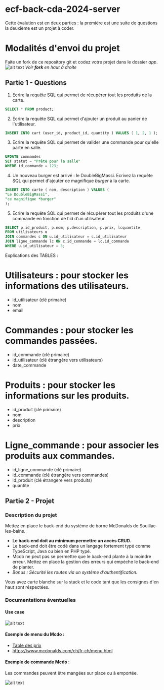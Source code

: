 # ecf-back-cda-2024-server

Cette évalution est en deux parties : la première est une suite de questions la deuxième est un projet à coder.

# Modalités d'envoi du projet
Faite un fork de ce repository git et codez votre projet dans le dossier *app*.
![alt text](image.png)
*Voir **fork** en haut à droite*

## Partie 1 - Questions

1. Ecrire la requête SQL qui permet de récupérer tout les produits de la carte.
```sql
SELECT * FROM product;

```

2. Ecrire la requête SQL qui permet d'ajouter un produit au panier de l'utilisateur.
```sql
INSERT INTO cart (user_id, product_id, quantity ) VALUES ( 1, 2, 1 );

```

3. Ecrire la requête SQL qui permet de valider une commande pour qu'elle parte en salle.
```sql
UPDATE commandes
SET statut = "Prête pour la salle"
WHERE id_commande = 123;

```

4. Un nouveau burger est arrivé : le DoubleBigMassi. Ecrivez la requête SQL qui permet d'ajouter ce magnifique *burger* à la carte.
```sql
INSERT INTO carte ( nom, description ) VALUES (
"Le DoubleBigMassi",
"ce magnifique *burger"
);

```

5. Ecrire la requête SQL qui permet de récupérer tout les produits d'une commande en fonction de l'id d'un utilisateur.
```sql
SELECT p.id_produit, p.nom, p.description, p.prix, lcquantite
FROM utilisateurs u
JOIN commandes c ON u.id_utilisateur = c.id_utilisateur
JOIN ligne_commande lc ON c.id_commande = lc.id_commande
WHERE u.id_utilisateur = 5;
```
Explications des TABLES : 
# Utilisateurs : pour stocker les informations des utilisateurs.
- id_utilisateur (clé primaire)
- nom
- email

# Commandes : pour stocker les commandes passées.
- id_commande (clé primaire)
- id_utilisateur (clé étrangère vers utilisateurs)
- date_commande

# Produits : pour stocker les informations sur les produits.
- id_produit (clé primaire)
- nom
- description
- prix

# Ligne_commande : pour associer les produits aux commandes.
- id_ligne_commande (clé primaire)
- id_commande (clé étrangère vers commandes)
- id_produit (clé étrangère vers produits)
- quantite

## Partie 2 - Projet
### Description du projet
Mettez en place le back-end du système de borne McDonalds de Souillac-les-bains.

- **Le back-end doit au minimum permettre un accès CRUD.**
- Le back-end doit être codé dans un langage fortement typé comme TypeScript, Java ou bien en PHP typé.
- Mcdo ne peut pas se permettre que le back-end plante à la moindre erreur. Mettez en place la gestion des erreurs qui empèche le back-end de planter.
- *Bonus : Sécurité les routes via un système d'authentification.*

Vous avez carte blanche sur la stack et le code tant que les consignes d'en haut sont réspectées.

### Documentations éventuelles
####  Use case
![alt text](use-case-mcdo.png)

#### Exemple de  menu du Mcdo :
- [Table des prix](PRIX-.pdf)
- https://www.mcdonalds.com/ch/fr-ch/menu.html

#### Exemple de commande Mcdo :
Les commandes peuvent être mangées sur place ou à emportée.

![alt text](mcdonald_s_02211300_194510247.jpeg)
